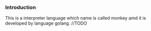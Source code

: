 ### Introduction
This is a interpreter language which name is called monkey amd it is developed by language golang.
//TODO